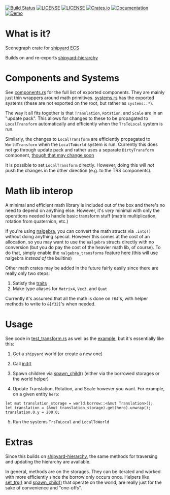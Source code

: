 [![Build Status](https://github.com/dakom/shipyard-scenegraph/workflows/Test%2C%20Build%2C%20and%20Deploy/badge.svg)](https://github.com/dakom/shipyard-scenegraph/actions)
[![LICENSE](https://img.shields.io/badge/license-MIT-blue.svg)](LICENSE-MIT)
[![LICENSE](https://img.shields.io/badge/license-apache-blue.svg)](LICENSE-APACHE)
[![Crates.io](https://img.shields.io/crates/v/shipyard_scenegraph.svg)](https://crates.io/crates/shipyard_scenegraph)
[![Documentation](https://docs.rs/shipyard_scenegraph/badge.svg)](https://docs.rs/shipyard_scenegraph)
[![Demo](https://img.shields.io/badge/demo-launch-yellow)](https://dakom.github.io/shipyard-scenegraph)

# What is it?
Scenegraph crate for [shipyard ECS](https://github.com/leudz/shipyard)

Builds on and re-exports [shipyard-hierarchy](https://github.com/dakom/shipyard-hierarchy)

# Components and Systems

See [components.rs](crate/src/components.rs) for the full list of exported components. They are mainly just thin wrappers around math primitives. [systems.rs](crate/src/systems.rs) has the exported systems (these are not exported on the root, but rather as `systems::*`).

The way it all fits together is that `Translation`, `Rotation`, and `Scale` are in an "update pack". This allows for changes to these to be propagated to `LocalTransform` automatically and efficiently when the `TrsToLocal` system is run. 

Similarly, the changes to `LocalTransform` are efficiently propagated to `WorldTransform` when the `LocalToWorld` system is run. Currently this does not go through update pack and rather uses a separate `DirtyTransform` component, [though that may change soon](https://github.com/dakom/shipyard-scenegraph/issues/19)

It is possible to set `LocalTransform` directly. However, doing this will _not_ push the changes in the other direction (e.g. to the TRS components).

# Math lib interop

A minimal and efficient math library is included out of the box and there's no need to depend on anything else. However, it's _very_ minimal with only the operations needed to handle basic transform stuff (matrix multiplication, rotation from quaternion, etc.)

If you're using [nalgebra](https://nalgebra.org/), you can convert the math structs via `.into()` without doing anything special. However this comes at the cost of an allocation, so you may want to use the `nalgebra` structs directly with no conversion (but you do pay the cost of the heavier math lib, of course). To do that, simply enable the `nalgebra_transforms` feature here (this will use nalgebra _instead of_ the builtins)

Other math crates may be added in the future fairly easily since there are really only two steps:

1. Satisfy the [traits](crate/src/math/traits.rs)
2. Make type aliases for `Matrix4`, `Vec3`, and `Quat`

Currently it's assumed that all the math is done on `f64`'s, with helper methods to write to `&[f32]`'s when needed.

# Usage

See code in [test_transform.rs](crate/tests/test_transform.rs) as well as the [example](example), but it's essentially like this:

1. Get a `shipyard` world (or create a new one)

2. Call [init()](https://docs.rs/shipyard_scenegraph/latest/shipyard_scenegraph/fn.init.html)

3. Spawn children via [spawn_child()](https://docs.rs/shipyard_scenegraph/latest/shipyard_scenegraph/fn.spawn_child.html) (either via the borrowed storages or the world helper)

4. Update Translation, Rotation, and Scale however you want. For example, on a given entity `hero`:
```
let mut translation_storage = world.borrow::<&mut Translation>();
let translation = (&mut translation_storage).get(hero).unwrap();
translation.0.y = 200.0;
```

5. Run the systems `TrsToLocal` and `LocalToWorld`

# Extras

Since this builds on [shipyard-hierarchy](https://github.com/dakom/shipyard-hierarchy), the same methods for traversing and updating the hierarchy are available.

In general, methods are on the storages. They can be iterated and worked with more efficiently since the borrow only occurs once. Helpers like [set_trs()](https://docs.rs/shipyard_scenegraph/latest/shipyard_scenegraph/fn.set_trs.html) and [spawn_child()](https://docs.rs/shipyard_scenegraph/latest/shipyard_scenegraph/fn.spawn_child.html) that operate on the world, are really just for the sake of convenience and "one-offs".